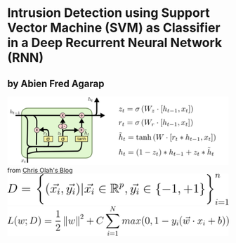 Intrusion Detection using Support Vector Machine (SVM) as Classifier in a Deep Recurrent Neural Network (RNN)
===
by Abien Fred Agarap
---

![](figures/gru.png) from [Chris Olah's Blog](http://colah.github.io/posts/2015-08-Understanding-LSTMs/)
![](figures/data.png)
![](figures/svm.png)
